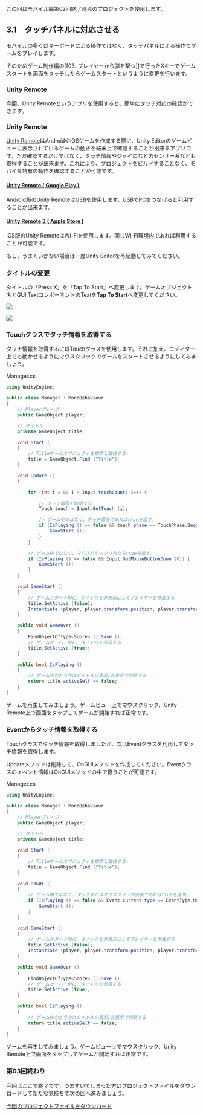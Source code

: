 この回はモバイル編第02回終了時点のプロジェクトを使用します。

3.1　タッチパネルに対応させる
----------------------------------------------------

モバイルの多くはキーボードによる操作ではなく、タッチパネルによる操作でゲームをプレイします。

そのためゲーム制作編の[[03. プレイヤーから弾を撃つ]]で行ったXキーでゲームスタートを画面をタッチしたらゲームスタートというように変更を行います。

### Unity Remote

今回、Unity
Remoteというアプリを使用すると、簡単にタッチ対応の確認ができます。



### Unity Remote

[Unity
Remote](https://docs.unity3d.com/ja/current/Manual/unity-remote.html)はAndroidやiOSゲームを作成する際に、Unity
Editorのゲームビューに表示されているゲームの動きを端末上で確認することが出来るアプリです。ただ確認するだけではなく、タッチ情報やジャイロなどのセンサー系なども取得することが出来ます。これにより、プロジェクトをビルドすることなく、モバイル特有の動作を確認することが可能です。

#### [Unity Remote ( Google Play )](https://play.google.com/store/apps/details?id=com.unity3d.androidremote&hl=ja)

Android版のUnity
RemoteはUSBを使用します。USBでPCをつなげると利用することが出来ます。

#### [Unity Remote 3 ( Apple Store )](https://itunes.apple.com/jp/app/unity-remote-3/id394632904?mt=8)

iOS版のUnity
RemoteはWi-Fiを使用します。同じWi-Fi環境内であれば利用することが可能です。

もし、うまくいかない場合は一度Unity Editorを再起動してみてください。



### タイトルの変更

タイトルの「Press X」を「Tap To
Start」へ変更します。ゲームオブジェクト名とGUI
TextコンポーネントのTextを**Tap To Start**へ変更してください。



![](https://unity3d.com-jp-learn-tutorials.s3.amazonaws.com/2d-shooting-game/images/mobile/03/before.png)





![](https://unity3d.com-jp-learn-tutorials.s3.amazonaws.com/2d-shooting-game/images/mobile/03/after.png)



### Touchクラスでタッチ情報を取得する

タッチ情報を取得するにはTouchクラスを使用します。それに加え、エディター上でも動かせるようにマウスクリックでゲームをスタートさせるようにしてみましょう。



Manager.cs

```cs
using UnityEngine;

public class Manager : MonoBehaviour
{
    // Playerプレハブ
    public GameObject player;

    // タイトル
    private GameObject title;

    void Start ()
    {
        // Titleゲームオブジェクトを検索し取得する
        title = GameObject.Find ("Title");
    }

    void Update ()
    {

        for (int i = 0; i < Input.touchCount; i++) {

            // タッチ情報を取得する
            Touch touch = Input.GetTouch (i);

            // ゲーム中ではなく、タッチ直後であればtrueを返す。
            if (IsPlaying () == false && touch.phase == TouchPhase.Began) {
                GameStart ();
            }
        }

        // ゲーム中ではなく、マウスクリックされたらtrueを返す。
        if (IsPlaying () == false && Input.GetMouseButtonDown (0)) {
            GameStart ();
        }
    }

    void GameStart ()
    {
        // ゲームスタート時に、タイトルを非表示にしてプレイヤーを作成する
        title.SetActive (false);
        Instantiate (player, player.transform.position, player.transform.rotation);
    }

    public void GameOver ()
    {
        FindObjectOfType<Score> ().Save ();
        // ゲームオーバー時に、タイトルを表示する
        title.SetActive (true);
    }

    public bool IsPlaying ()
    {
        // ゲーム中かどうかはタイトルの表示/非表示で判断する
        return title.activeSelf == false;
    }
}
```



ゲームを再生してみましょう。ゲームビュー上でマウスクリック、Unity
Remote上で画面をタップしてゲームが開始すれば正常です。

### Eventからタッチ情報を取得する

Touchクラスでタッチ情報を取得しましたが、次はEventクラスを利用してタッチ情報を取得します。

Updateメソッドは削除して、OnGUIメソッドを作成してください。Eventクラスのイベント情報はOnGUIメソッドの中で扱うことが可能です。



Manager.cs

```cs
using UnityEngine;

public class Manager : MonoBehaviour
{
    // Playerプレハブ
    public GameObject player;

    // タイトル
    private GameObject title;

    void Start ()
    {
        // Titleゲームオブジェクトを検索し取得する
        title = GameObject.Find ("Title");
    }

    void OnGUI ()
    {
        // ゲーム中ではなく、タッチまたはマウスクリック直後であればtrueを返す。
        if (IsPlaying () == false && Event.current.type == EventType.MouseDown) {
            GameStart ();
        }
    }

    void GameStart ()
    {
        // ゲームスタート時に、タイトルを非表示にしてプレイヤーを作成する
        title.SetActive (false);
        Instantiate (player, player.transform.position, player.transform.rotation);
    }

    public void GameOver ()
    {
        FindObjectOfType<Score> ().Save ();
        // ゲームオーバー時に、タイトルを表示する
        title.SetActive (true);
    }

    public bool IsPlaying ()
    {
        // ゲーム中かどうかはタイトルの表示/非表示で判断する
        return title.activeSelf == false;
    }
}
```



ゲームを再生してみましょう。ゲームビュー上でマウスクリック、Unity
Remote上で画面をタップしてゲームが開始すれば正常です。

### 第03回終わり

今回はここで終了です。つまずいてしまった方はプロジェクトファイルをダウンロードして新たな気持ちで次の回へ進みましょう。

[今回のプロジェクトファイルをダウンロード](https://unity3d.com-jp-learn-tutorials.s3.amazonaws.com/2d-shooting-game/project/mobile_03_ShootingGame.zip)
